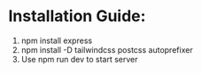 # Installation Guide:
1. npm install express
2. npm install -D tailwindcss postcss autoprefixer
3. Use npm run dev to start server